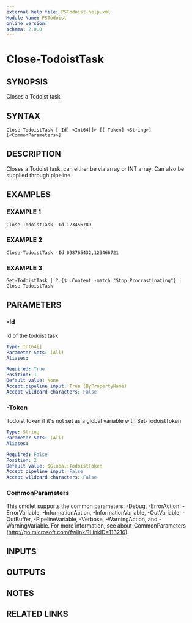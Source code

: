 ```yaml
---
external help file: PSTodoist-help.xml
Module Name: PSTodoist
online version:
schema: 2.0.0
---
```


# Close-TodoistTask

## SYNOPSIS
Closes a Todoist task

## SYNTAX

```
Close-TodoistTask [-Id] <Int64[]> [[-Token] <String>] [<CommonParameters>]
```

## DESCRIPTION
Closes a Todoist task, can either be via array or INT array.
Can also be supplied through pipeline

## EXAMPLES

### EXAMPLE 1
```
Close-TodoistTask -Id 123456789
```

### EXAMPLE 2
```
Close-TodoistTask -Id 098765432,123466721
```

### EXAMPLE 3
```
Get-TodoistTask | ? {$_.Content -match "Stop Procrastinating"} | Close-TodoistTask
```

## PARAMETERS

### -Id
Id of the todoist task

```yaml
Type: Int64[]
Parameter Sets: (All)
Aliases:

Required: True
Position: 1
Default value: None
Accept pipeline input: True (ByPropertyName)
Accept wildcard characters: False
```

### -Token
Todoist token if it's not set as a global variable with Set-TodoistToken

```yaml
Type: String
Parameter Sets: (All)
Aliases:

Required: False
Position: 2
Default value: $Global:TodoistToken
Accept pipeline input: False
Accept wildcard characters: False
```

### CommonParameters
This cmdlet supports the common parameters: -Debug, -ErrorAction, -ErrorVariable, -InformationAction, -InformationVariable, -OutVariable, -OutBuffer, -PipelineVariable, -Verbose, -WarningAction, and -WarningVariable.
For more information, see about_CommonParameters (http://go.microsoft.com/fwlink/?LinkID=113216).

## INPUTS

## OUTPUTS

## NOTES

## RELATED LINKS
